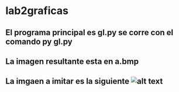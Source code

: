 # lab2graficas
## El programa principal es gl.py se corre con el comando py gl.py
## La imagen resultante esta en a.bmp
## La imgaen a imitar es la siguiente ![alt text](https://www.burrosabio.com/wp-content/uploads/2019/02/Planeta-Neptuno.jpg)
